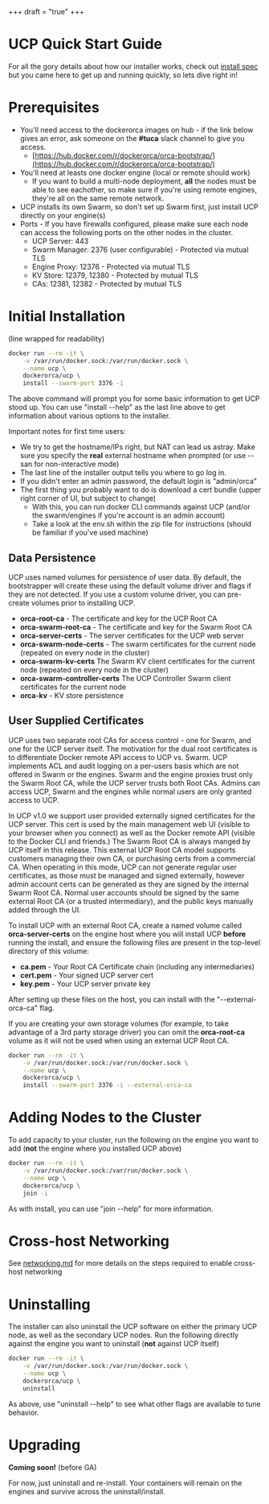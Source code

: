 +++
draft = "true"
+++

# UCP Quick Start Guide

For all the gory details about how our installer works, check out
[install spec](install_upgrade_spec.md) but you came here to get up and
running quickly, so lets dive right in!

# Prerequisites

* You'll need access to the dockerorca images on hub - if the link below gives an error, ask someone on the **#tuca** slack channel to give you access.
    * [https://hub.docker.com/r/dockerorca/orca-bootstrap/](https://hub.docker.com/r/dockerorca/orca-bootstrap/)
* You'll need at leasts one docker engine (local or remote should work)
    * If you want to build a multi-node deployment, **all** the nodes must be able to see eachother, so make sure if you're using remote engines, they're all on the same remote network.
* UCP installs its own Swarm, so don't set up Swarm first, just install UCP directly on your engine(s)
* Ports - If you have firewalls configured, please make sure each node can access the following ports on the other nodes in the cluster.
    * UCP Server: 443
    * Swarm Manager: 2376 (user configurable) - Protected via mutual TLS
    * Engine Proxy: 12376 - Protected via mutual TLS
    * KV Store: 12379, 12380 - Protected by mutual TLS
    * CAs: 12381, 12382 - Protected by mutual TLS


# Initial Installation
(line wrapped for readability)
```bash
docker run --rm -it \
    -v /var/run/docker.sock:/var/run/docker.sock \
    --name ucp \
    dockerorca/ucp \
    install --swarm-port 3376 -i
```

The above command will prompt you for some basic information to get UCP
stood up.  You can use "install --help" as the last line above to get
information about various options to the installer.

Important notes for first time users:
* We try to get the hostname/IPs right, but NAT can lead us astray.  Make sure you specify the **real** external hostname when prompted (or use --san for non-interactive mode)
* The last line of the installer output tells you where to go log in.
* If you didn't enter an admin password, the default login is "admin/orca"
* The first thing you probably want to do is download a cert bundle (upper right corner of UI, but subject to change)
    * With this, you can run docker CLI commands against UCP (and/or the swarm/engines if you're account is an admin account)
    * Take a look at the env.sh within the zip file for instructions (should be familiar if you've used machine)


## Data Persistence

UCP uses named volumes for persistence of user data.  By default,
the bootstrapper will create these using the default volume driver and
flags if they are not detected.  If you use a custom volume driver, you
can pre-create volumes prior to installing UCP.

* **orca-root-ca** - The certificate and key for the UCP Root CA
* **orca-swarm-root-ca** - The certificate and key for the Swarm Root CA
* **orca-server-certs** - The server certificates for the UCP web server
* **orca-swarm-node-certs** - The swarm certificates for the current node (repeated on every node in the cluster)
* **orca-swarm-kv-certs**   The Swarm KV client certificates for the current node (repeated on every node in the cluster)
* **orca-swarm-controller-certs**  The UCP Controller Swarm client certificates for the current node
* **orca-kv** - KV store persistence


## User Supplied Certificates

UCP uses two separate root CAs for access control - one for Swarm,
and one for the UCP server itself.  The motivation for the dual root
certificates is to differentiate Docker remote API access to UCP
vs. Swarm.  UCP implements ACL and audit logging on a per-users basis
which are not offered in Swarm or the engines.  Swarm and the engine
proxies trust only the Swarm Root CA, while the UCP server trusts both
Root CAs.  Admins can access UCP, Swarm and the engines while normal
users are only granted access to UCP.

In UCP v1.0 we support user provided externally signed certificates
for the UCP server.  This cert is used by the main management web UI
(visible to your browser when you connect) as well as the Docker remote
API (visible to the Docker CLI and friends.)  The Swarm Root CA is
always manged by UCP itself in this release.  This external UCP Root
CA model supports customers managing their own CA, or purchasing certs
from a commercial CA.  When operating in this mode, UCP can not generate
regular user certificates, as those must be managed and signed externally,
however admin account certs can be generated as they are signed by the
internal Swarm Root CA.  Normal user accounts should be signed by the
same external Root CA (or a trusted intermediary), and the public keys
manually added through the UI.

To install UCP with an external Root CA, create a named volume called **orca-server-certs**
on the engine host where you will install UCP **before** running the install, and ensure the following
files are present in the top-level directory of this volume:

* **ca.pem** - Your Root CA Certificate chain (including any intermediaries)
* **cert.pem** - Your signed UCP server cert
* **key.pem** - Your UCP server private key

After setting up these files on the host, you can install with the "--external-orca-ca" flag.

If you are creating your own storage volumes (for example, to take
advantage of a 3rd party storage driver) you can omit the **orca-root-ca**
volume as it will not be used when using an external UCP Root CA.

```bash
docker run --rm -it \
    -v /var/run/docker.sock:/var/run/docker.sock \
    --name ucp \
    dockerorca/ucp \
    install --swarm-port 3376 -i --external-orca-ca
```


# Adding Nodes to the Cluster
To add capacity to your cluster, run the following on the engine you want to add (**not** the engine where you installed UCP above)
```bash
docker run --rm -it \
    -v /var/run/docker.sock:/var/run/docker.sock \
    --name ucp \
    dockerorca/ucp \
    join -i
```

As with install, you can use "join --help" for more information.


# Cross-host Networking

See [networking.md](networking.md) for more details on the steps required
to enable cross-host networking

# Uninstalling
The installer can also uninstall the UCP software on either the primary
UCP node, as well as the secondary UCP nodes.  Run the following directly
against the engine you want to uninstall (**not** against UCP itself)

```bash
docker run --rm -it \
    -v /var/run/docker.sock:/var/run/docker.sock \
    --name ucp \
    dockerorca/ucp \
    uninstall
```

As above, use "uninstall --help" to see what other flags are available to tune behavior.

# Upgrading

**Coming soon!** (before GA)

For now, just uninstall and re-install.  Your containers will remain on the engines and survive across the uninstall/install.

